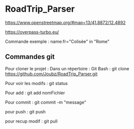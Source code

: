 # RoadTrip_Parser


https://www.openstreetmap.org/#map=13/41.8872/12.4892

https://overpass-turbo.eu/

Commande exemple : name:fr="Colisée" in "Rome"


## Commandes git

Pour cloner le projet :
Dans un répertoire : Git Bash : git clone https://github.com/Joubz/RoadTrip_Parser.git

Pour voir les modifs : git status

Pour add : git add nomFichier

Pour commit : git commit -m "message"

pour push : git push

pour recup modif : git pull
